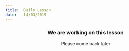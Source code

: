 ```yaml
---
title:  Daily Lesson
date:   14/03/2019
---
```


### <center>We are working on this lesson</center>
<center>Please come back later</center>